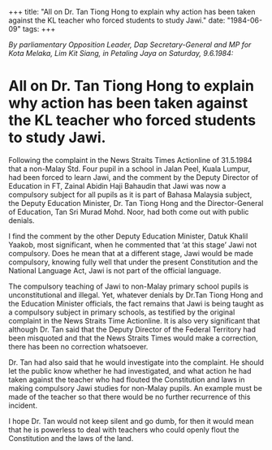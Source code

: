 +++ 
title: "All on Dr. Tan Tiong Hong to explain why action has been taken against the KL teacher who forced students to study Jawi."
date: "1984-06-09"
tags:
+++

_By parliamentary Opposition Leader, Dap Secretary-General and MP for Kota Melaka, Lim Kit Siang, in Petaling Jaya on Saturday, 9.6.1984:_

# All on Dr. Tan Tiong Hong to explain why action has been taken against the KL teacher who forced students to study Jawi.

Following the complaint in the News Straits Times Actionline of 31.5.1984 that a non-Malay Std. Four pupil in a school in Jalan Peel, Kuala Lumpur, had been forced to learn Jawi, and the comment by the Deputy Director of Education in FT, Zainal Abidin Haji Bahaudin that Jawi was now a compulsory subject for all pupils as it is part of Bahasa Malaysia subject, the Deputy Education Minister, Dr. Tan Tiong Hong and the Director-General of Education, Tan Sri Murad Mohd. Noor, had both come out with public denials.</u>

I find the comment by the other Deputy Education Minister, Datuk Khalil Yaakob, most significant, when he commented that ‘at this stage’ Jawi not compulsory. Does he mean that at a different stage, Jawi would be made compulsory, knowing fully well that under the present Constitution and the National Language Act, Jawi is not part of the official language.

The compulsory teaching of Jawi to non-Malay primary school pupils is unconstitutional and illegal. Yet, whatever denials by Dr.Tan 
Tiong Hong and the Education Minister officials, the fact remains that Jawi is being taught as a compulsory subject in primary schools, as testified by the original complaint in the News Straits Time Actionline. It is also very significant that although Dr. Tan said that the Deputy Director of the Federal Territory had been misquoted and that the News Straits Times would make a correction, there has been no correction whatsoever.

Dr. Tan had also said that he would investigate into the complaint. He should let the public know whether he had investigated, and what action he had taken against the teacher who had flouted the Constitution and laws in making compulsory Jawi studies for non-Malay pupils. An example must be made of the teacher so that there would be no further recurrence of this incident.

I hope Dr. Tan would not keep silent and go dumb, for then it would mean that he is powerless to deal with teachers who could openly flout the Constitution and the laws of the land.
 
